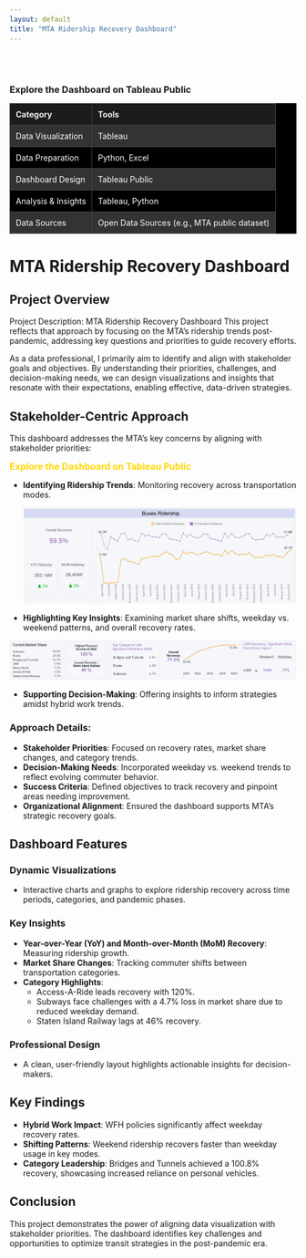 ```yaml
---
layout: default
title: "MTA Ridership Recovery Dashboard"  
--- 
```

<h2 style="color: #ffffff;">Tools and Technologies Used </h2> <a href="https://public.tableau.com/views/MavenCommuterChallengeNov302024/MainV2" target="_blank" style="color: FFD700; text-decoration: none; font-weight: bold; font-size: 16px;"> Explore the Dashboard on Tableau Public</a>
<table style="width: 100%; border-collapse: collapse; background-color: #000000; color: #ffffff;">
  <thead>
    <tr style="background-color: #1c1c1c; color: #f0f0f0; text-align: left;">
      <th style="padding: 10px; border: 1px solid #444;">Category</th>
      <th style="padding: 10px; border: 1px solid #444;">Tools</th>
    </tr>
  </thead>
  <tbody>
    <tr style="background-color: #333;">
      <td style="padding: 10px; border: 1px solid #444;">Data Visualization</td>
      <td style="padding: 10px; border: 1px solid #444;">Tableau</td>
    </tr>
    <tr>
      <td style="padding: 10px; border: 1px solid #444;">Data Preparation</td>
      <td style="padding: 10px; border: 1px solid #444;">Python, Excel</td>
    </tr>
    <tr style="background-color: #333;">
      <td style="padding: 10px; border: 1px solid #444;">Dashboard Design</td>
      <td style="padding: 10px; border: 1px solid #444;">Tableau Public</td>
    </tr>
    <tr>
      <td style="padding: 10px; border: 1px solid #444;">Analysis & Insights</td>
      <td style="padding: 10px; border: 1px solid #444;">Tableau, Python</td>
    </tr>
    <tr style="background-color: #333;">
      <td style="padding: 10px; border: 1px solid #444;">Data Sources</td>
      <td style="padding: 10px; border: 1px solid #444;">Open Data Sources (e.g., MTA public dataset)</td>
    </tr>
  </tbody>
</table>


# MTA Ridership Recovery Dashboard




## Project Overview
Project Description: MTA Ridership Recovery Dashboard
This project reflects that approach by focusing on the MTA’s ridership trends post-pandemic, addressing key questions and priorities to guide recovery efforts.

As a data professional, I primarily aim to identify and align with stakeholder goals and objectives. By understanding their priorities, challenges, and decision-making needs, we can design visualizations and insights that resonate with their expectations, enabling effective, data-driven strategies.

## Stakeholder-Centric Approach
This dashboard addresses the MTA’s key concerns by aligning with stakeholder priorities:

<a href="https://public.tableau.com/views/MavenCommuterChallengeNov302024/MainV2" target="_blank" 
   style="color: #FFD700; text-decoration: none; font-weight: bold; font-size: 16px;">
   Explore the Dashboard on Tableau Public
</a> 


- **Identifying Ridership Trends**: Monitoring recovery across transportation modes.
  
  ![Ridership Trends Chart](../assets/img/maven-mta-14.png)

- **Highlighting Key Insights**: Examining market share shifts, weekday vs. weekend patterns, and overall recovery rates.
  
 ![Ridership Trends Chart](../assets/img/maven-mta-15.png)

- **Supporting Decision-Making**: Offering insights to inform strategies amidst hybrid work trends.

### Approach Details:
- **Stakeholder Priorities**: Focused on recovery rates, market share changes, and category trends.  
- **Decision-Making Needs**: Incorporated weekday vs. weekend trends to reflect evolving commuter behavior.  
- **Success Criteria**: Defined objectives to track recovery and pinpoint areas needing improvement.  
- **Organizational Alignment**: Ensured the dashboard supports MTA’s strategic recovery goals.

## Dashboard Features

### Dynamic Visualizations
- Interactive charts and graphs to explore ridership recovery across time periods, categories, and pandemic phases.

### Key Insights
- **Year-over-Year (YoY) and Month-over-Month (MoM) Recovery**: Measuring ridership growth.  
- **Market Share Changes**: Tracking commuter shifts between transportation categories.  
- **Category Highlights**:  
  - Access-A-Ride leads recovery with 120%.  
  - Subways face challenges with a 4.7% loss in market share due to reduced weekday demand.  
  - Staten Island Railway lags at 46% recovery.

### Professional Design
- A clean, user-friendly layout highlights actionable insights for decision-makers.

## Key Findings
- **Hybrid Work Impact**: WFH policies significantly affect weekday recovery rates.  
- **Shifting Patterns**: Weekend ridership recovers faster than weekday usage in key modes.  
- **Category Leadership**: Bridges and Tunnels achieved a 100.8% recovery, showcasing increased reliance on personal vehicles.

## Conclusion
This project demonstrates the power of aligning data visualization with stakeholder priorities. The dashboard identifies key challenges and opportunities to optimize transit strategies in the post-pandemic era.
